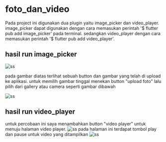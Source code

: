 # foto_dan_video

Pada project ini digunakan dua plugin yaitu image_picker dan video_player. image_picker dapat digunakan dengan cara memasukan perintah '$ flutter pub add image_picker' pada terminal. sedangkan video_player dengan cara memasukan perintah '$ flutter pub add video_player'.


## hasil  run image_picker
![ss](images/fv1.jpeg)

pada gambar diatas terlihat sebuah button dan gambar yang telah di upload ke aplikasi. untuk memilih gambar tinggal menekan button "upload foto" lalu pilih dari gallery atau camera seperti gambar dibawah

![ss](images/fv2.jpeg)

## hasil run video_player
untuk percobaan ini saya menambahkan button "video player" untuk menuju halaman video player.
![ss](images/fv3.jpeg)
pada halaman ini terdapat tombol play dan pause untuk video yang ditampilkan
![ss](images/fv4.jpeg)